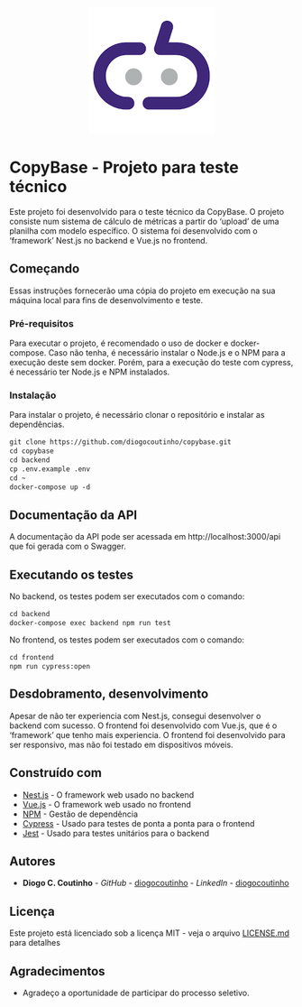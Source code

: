 <p align="center">
  <img src="frontend/src/assets/copybase_logo.png" alt="Logo do CopyBase">
</p>

# CopyBase - Projeto para teste técnico

Este projeto foi desenvolvido para o teste técnico da CopyBase. O projeto consiste num sistema de cálculo de métricas a partir do ‘upload’ de uma planilha com modelo específico. O sistema foi desenvolvido com o ‘framework’ Nest.js no backend e Vue.js no frontend.

## Começando

Essas instruções fornecerão uma cópia do projeto em execução na sua máquina local para fins de desenvolvimento e teste.

### Pré-requisitos

Para executar o projeto, é recomendado o uso de docker e docker-compose. Caso não tenha, é necessário instalar o Node.js e o NPM para a execução deste sem docker.
Porém, para a execução do teste com cypress, é necessário ter Node.js e NPM instalados.

### Instalação

Para instalar o projeto, é necessário clonar o repositório e instalar as dependências.

```
git clone https://github.com/diogocoutinho/copybase.git
cd copybase
cd backend
cp .env.example .env
cd ~
docker-compose up -d
```

## Documentação da API

A documentação da API pode ser acessada em http://localhost:3000/api que foi gerada com o Swagger.

## Executando os testes

No backend, os testes podem ser executados com o comando:

```
cd backend
docker-compose exec backend npm run test
```

No frontend, os testes podem ser executados com o comando:

```
cd frontend
npm run cypress:open
```

## Desdobramento, desenvolvimento

Apesar de não ter experiencia com Nest.js, consegui desenvolver o backend com sucesso. O frontend foi desenvolvido com Vue.js, que é o ‘framework’ que tenho mais experiencia. O frontend foi desenvolvido para ser responsivo, mas não foi testado em dispositivos móveis.

## Construído com

* [Nest.js](https://nestjs.com/) - O framework web usado no backend
* [Vue.js](https://vuejs.org/) - O framework web usado no frontend
* [NPM](https://www.npmjs.com/) - Gestão de dependência
* [Cypress](https://www.cypress.io/) - Usado para testes de ponta a ponta para o frontend
* [Jest](https://jestjs.io/) - Usado para testes unitários para o backend

## Autores

* **Diogo C. Coutinho** - *GitHub* - [diogocoutinho](https://github.com/diogocoutinho) - *LinkedIn* - [diogocoutinho](https://www.linkedin.com/in/diogocoutinho/)

## Licença

Este projeto está licenciado sob a licença MIT - veja o arquivo [LICENSE.md](LICENSE.md) para detalhes

## Agradecimentos

* Agradeço a oportunidade de participar do processo seletivo.